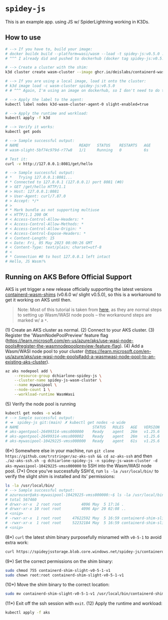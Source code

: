 # `spidey-js`

This is an example app. using JS w/ SpiderLightning working in K3Ds.

## How to use

```bash
# --> If you have to, build your image:
# docker buildx build --platform=wasi/wasm --load -t spidey-js:v0.5.0 .
# ^^^ I already did and pushed to dockerhub (docker tag spidey-js:v0.5.0 danstaken/spidey-js:v0.5.0 && docker push danstaken/spidey-js:v0.5.0), so my workload.yaml uses that.

# --> Create a cluster with the shim:
k3d cluster create wasm-cluster --image ghcr.io/deislabs/containerd-wasm-shims/examples/k3d:v0.6.0 -p "8081:80@loadbalancer" --agents 1

# --> If you are using a local image, load it onto the cluster:
# k3d image load -c wasm-cluster spidey-js:v0.5.0
# # ^^^ Again, I'm using an image on dockerhub, so I don't need to do this.

# --> Apply the label to the agent:
kubectl label nodes k3d-wasm-cluster-agent-0 slight-enabled=true

# --> Apply the runtime and workload:
kubectl apply -f k3d

# --> Verify it works:
kubectl get pods

# --> Sample successful output:
# NAME                           READY   STATUS    RESTARTS   AGE
# wasm-slight-5bf74c979d-r77w8   1/1     Running   0          6s

# Test it:
curl -v http://127.0.0.1:8081/get/hello

# --> Sample successful output:
# *   Trying 127.0.0.1:8081...
# * Connected to 127.0.0.1 (127.0.0.1) port 8081 (#0)
# > GET /get/hello HTTP/1.1
# > Host: 127.0.0.1:8081
# > User-Agent: curl/7.87.0
# > Accept: */*
# > 
# * Mark bundle as not supporting multiuse
# < HTTP/1.1 200 OK
# < Access-Control-Allow-Headers: *
# < Access-Control-Allow-Methods: *
# < Access-Control-Allow-Origin: *
# < Access-Control-Expose-Headers: *
# < Content-Length: 15
# < Date: Fri, 05 May 2023 00:00:26 GMT
# < Content-Type: text/plain; charset=utf-8
# < 
# * Connection #0 to host 127.0.0.1 left intact
# Hello, JS Wasm!% 
```

## Running on AKS Before Official Support

AKS is yet trigger a new release officially supporting the latest versions [containerd-wasm-shims](https://github.com/deislabs/containerd-wasm-shims) (v0.6.0 w/ slight v0.5.0), so this is a workaround to get it working on AKS until then.

> Note: Most of this tutorial is taken from [here](https://learn.microsoft.com/en-us/azure/aks/use-wasi-node-pools), as they are normal steps to setting up Wasm/WASI node pools – the workaround steps are marked w/ a `*`.

(1) Create an AKS cluster as normal.
(2) Connect to your AKS cluster.
(3) Register the 'WasmNodePoolPreview' feature flag (https://learn.microsoft.com/en-us/azure/aks/use-wasi-node-pools#register-the-wasmnodepoolpreview-feature-flag).
(4) Add a Wasm/WASI node pool to your cluster (https://learn.microsoft.com/en-us/azure/aks/use-wasi-node-pools#add-a-wasmwasi-node-pool-to-an-existing-aks-cluster).
```bash
az aks nodepool add \
    --resource-group dchiarlone-spidey-js \
    --cluster-name spidey-js-wasm-cluster \
    --name mywasipool \
    --node-count 1 \
    --workload-runtime WasmWasi
```
(5) Verify the node pool is running 
```bash
kubectl get nodes -o wide
# --> Sample successful output:
# ➜  spidey-js git:(main) ✗ kubectl get nodes -o wide
# NAME                                 STATUS   ROLES   AGE   VERSION   INTERNAL-IP   EXTERNAL-IP   OS-IMAGE             KERNEL-VERSION      CONTAINER-RUNTIME
# aks-agentpool-26499314-vmss000000    Ready    agent   26m   v1.25.6   10.224.0.4    <none>        Ubuntu 22.04.2 LTS   5.15.0-1036-azure   containerd://1.6.18+azure-1
# aks-agentpool-26499314-vmss000002    Ready    agent   26m   v1.25.6   10.224.0.5    <none>        Ubuntu 22.04.2 LTS   5.15.0-1036-azure   containerd://1.6.18+azure-1
# aks-mywasipool-10429225-vmss000000   Ready    agent   61s   v1.25.6   10.224.0.6    <none>        Ubuntu 22.04.2 LTS   5.15.0-1036-azure   containerd://1.6.18+azure-1
```
(6\*) Somewhere else in your machine, run `git clone https://github.com/trstringer/az-aks-ssh && cd az-aks-ssh` and then `./az-aks-ssh.sh -g dchiarlone-spidey-js -n spidey-js-wasm-cluster -d aks-mywasipool-10429225-vmss000000` to SSH into the Wasm/WASI node pool.
(7\*) Once you've successfully SSH'd, run `ls -la /usr/local/bin/` to verify the slight shim is installed and its' permissions:
```bash
ls -la /usr/local/bin/
# --> Sample successful output:
# azureuser@aks-mywasipool-10429225-vmss000000:~$ ls -la /usr/local/bin/
# total 567460
# drwxr-xr-x  2 root root         4096 May  5 17:16 .
# drwxr-xr-x 10 root root         4096 Apr 20 02:08 ..
# <snip>
# -rwxr-xr-x  1 root root     47622592 May  5 16:59 containerd-shim-slight-v0-3-0-v1
# -rwxr-xr-x  1 root root     52232184 May  5 16:59 containerd-shim-slight-v0-5-1-v1
# <snip>
```
(8\*) `curl` the latest shim binary purposefully misnamed with `v0-5-1` to avoid extra work:
```bash
curl https://spideyjsstorage.blob.core.windows.net/spidey-js/containerd-shim-slight-v0-5-1-v1 --output containerd-shim-slight-v0-5-1-v1
```
(9\*) Set the correct permissions on the shim binary:
```bash
sudo chmod 755 containerd-shim-slight-v0-5-1-v1
sudo chown root:root containerd-shim-slight-v0-5-1-v1
```
(10\*) Move the shim binary to the correct location:
```bash
sudo mv containerd-shim-slight-v0-5-1-v1 /usr/local/bin/containerd-shim-slight-v0-5-1-v1
```
(11\*) Exit off the ssh session with `exit`. 
(12) Apply the runtime and workload:
```bash
kubectl apply -f aks
```

